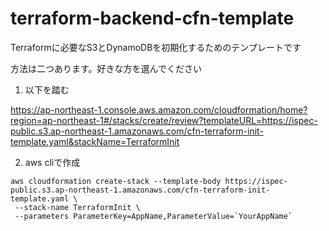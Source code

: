 # terraform-backend-cfn-template

Terraformに必要なS3とDynamoDBを初期化するためのテンプレートです

方法は二つあります。好きな方を選んでください

1. 以下を踏む

https://ap-northeast-1.console.aws.amazon.com/cloudformation/home?region=ap-northeast-1#/stacks/create/review?templateURL=https://ispec-public.s3.ap-northeast-1.amazonaws.com/cfn-terraform-init-template.yaml&stackName=TerraformInit

2. aws cliで作成
```
aws cloudformation create-stack --template-body https://ispec-public.s3.ap-northeast-1.amazonaws.com/cfn-terraform-init-template.yaml \
 --stack-name TerraformInit \
 --parameters ParameterKey=AppName,ParameterValue=`YourAppName`
```

